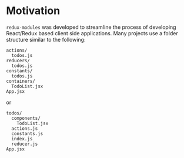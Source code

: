 # Motivation

`redux-modules` was developed to streamline the process of developing React/Redux based client side applications. Many projects use a folder structure similar to the following:

```
actions/
  todos.js
reducers/
  todos.js
constants/
  todos.js
containers/
  TodoList.jsx
App.jsx
```

or

```
todos/
  components/
    TodoList.jsx
  actions.js
  constants.js
  index.js
  reducer.js
App.jsx
```

